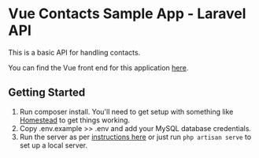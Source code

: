 # Vue Contacts Sample App - Laravel API

This is a basic API for handling contacts.

You can find the Vue front end for this application [here](https://github.com/patrickodacre/vue-contacts).

## Getting Started

1.  Run composer install. You'll need to get setup with something like [Homestead](https://laravel.com/docs/5.6/homestead) to get things working.
2.  Copy .env.example >> .env and add your MySQL database credentials.
3.  Run the server as per [instructions here](https://laravel.com/docs/5.6/deployment) or just run `php artisan serve` to set up a local server.
